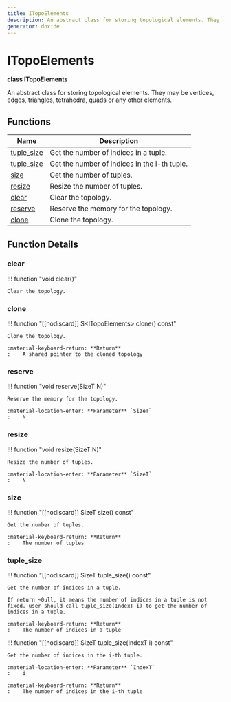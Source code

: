 ```yaml
---
title: ITopoElements
description: An abstract class for storing topological elements. They may be vertices, edges, triangles, tetrahedra, quads or any other elements. 
generator: doxide
---
```



# ITopoElements

**class ITopoElements**



An abstract class for storing topological elements. They may be vertices, edges, triangles, tetrahedra, quads or any other elements.
 




## Functions

| Name | Description |
| ---- | ----------- |
| [tuple_size](#tuple_size) | Get the number of indices in a tuple. |
| [tuple_size](#tuple_size) | Get the number of indices in the i-th tuple. |
| [size](#size) | Get the number of tuples. |
| [resize](#resize) | Resize the number of tuples. |
| [clear](#clear) | Clear the topology.  |
| [reserve](#reserve) | Reserve the memory for the topology. |
| [clone](#clone) | Clone the topology. |

## Function Details

### clear<a name="clear"></a>
!!! function "void                           clear()"

    
    
    Clear the topology.
         
    
    
    

### clone<a name="clone"></a>
!!! function "[[nodiscard]] S&lt;ITopoElements&gt; clone() const"

    
    
    Clone the topology.
    
    :material-keyboard-return: **Return**
    :    A shared pointer to the cloned topology
    
    

### reserve<a name="reserve"></a>
!!! function "void                           reserve(SizeT N)"

    
    
    Reserve the memory for the topology.
    
    :material-location-enter: **Parameter** `SizeT`
    :    N
        
    

### resize<a name="resize"></a>
!!! function "void                           resize(SizeT N)"

    
    
    Resize the number of tuples.
    
    :material-location-enter: **Parameter** `SizeT`
    :    N
        
    

### size<a name="size"></a>
!!! function "[[nodiscard]] SizeT            size() const"

    
    
    Get the number of tuples.
    
    :material-keyboard-return: **Return**
    :    The number of tuples
    
    

### tuple_size<a name="tuple_size"></a>
!!! function "[[nodiscard]] SizeT            tuple_size() const"

    
    
    Get the number of indices in a tuple.
    
    If return ~0ull, it means the number of indices in a tuple is not fixed. user should call tuple_size(IndexT i) to get the number of indices in a tuple.
    
    :material-keyboard-return: **Return**
    :    The number of indices in a tuple
    
    

!!! function "[[nodiscard]] SizeT            tuple_size(IndexT i) const"

    
    
    Get the number of indices in the i-th tuple.
    
    :material-location-enter: **Parameter** `IndexT`
    :    i
    
    :material-keyboard-return: **Return**
    :    The number of indices in the i-th tuple
    
    

